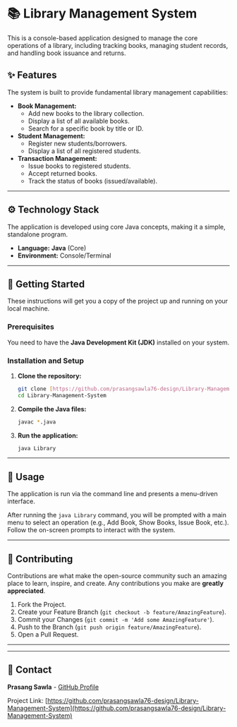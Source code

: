 # 📚 Library Management System

This is a console-based application designed to manage the core operations of a library, including tracking books, managing student records, and handling book issuance and returns.

## ✨ Features

The system is built to provide fundamental library management capabilities:

* **Book Management:**
    * Add new books to the library collection.
    * Display a list of all available books.
    * Search for a specific book by title or ID.
* **Student Management:**
    * Register new students/borrowers.
    * Display a list of all registered students.
* **Transaction Management:**
    * Issue books to registered students.
    * Accept returned books.
    * Track the status of books (issued/available).

***

## ⚙️ Technology Stack

The application is developed using core Java concepts, making it a simple, standalone program.

* **Language:** **Java** (Core)
* **Environment:** Console/Terminal

***

## 🚀 Getting Started

These instructions will get you a copy of the project up and running on your local machine.

### Prerequisites

You need to have the **Java Development Kit (JDK)** installed on your system.

### Installation and Setup

1.  **Clone the repository:**
    ```bash
    git clone [https://github.com/prasangsawla76-design/Library-Management-System.git](https://github.com/prasangsawla76-design/Library-Management-System.git)
    cd Library-Management-System
    ```

2.  **Compile the Java files:**
    ```bash
    javac *.java
    ```

3.  **Run the application:**
    ```bash
    java Library
    ```

***

## 📖 Usage

The application is run via the command line and presents a menu-driven interface.

After running the `java Library` command, you will be prompted with a main menu to select an operation (e.g., Add Book, Show Books, Issue Book, etc.). Follow the on-screen prompts to interact with the system.

***

## 🤝 Contributing

Contributions are what make the open-source community such an amazing place to learn, inspire, and create. Any contributions you make are **greatly appreciated**.

1.  Fork the Project.
2.  Create your Feature Branch (`git checkout -b feature/AmazingFeature`).
3.  Commit your Changes (`git commit -m 'Add some AmazingFeature'`).
4.  Push to the Branch (`git push origin feature/AmazingFeature`).
5.  Open a Pull Request.

***



***

## 📧 Contact

**Prasang Sawla** - [GitHub Profile](https://github.com/prasangsawla76-design)

Project Link: [https://github.com/prasangsawla76-design/Library-Management-System](https://github.com/prasangsawla76-design/Library-Management-System)
